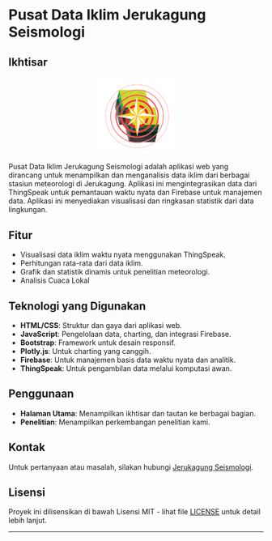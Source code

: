 
# Pusat Data Iklim Jerukagung Seismologi

## Ikhtisar

<p align="center">
  <img src="./public/img/logo.png" alt="Logo" width="150"/>
</p>

Pusat Data Iklim Jerukagung Seismologi adalah aplikasi web yang dirancang untuk menampilkan dan menganalisis data iklim dari berbagai stasiun meteorologi di Jerukagung. Aplikasi ini mengintegrasikan data dari ThingSpeak untuk pemantauan waktu nyata dan Firebase untuk manajemen data. Aplikasi ini menyediakan visualisasi dan ringkasan statistik dari data lingkungan.

## Fitur

- Visualisasi data iklim waktu nyata menggunakan ThingSpeak.
- Perhitungan rata-rata dari data iklim.
- Grafik dan statistik dinamis untuk penelitian meteorologi.
- Analisis Cuaca Lokal

## Teknologi yang Digunakan

- **HTML/CSS**: Struktur dan gaya dari aplikasi web.
- **JavaScript**: Pengelolaan data, charting, dan integrasi Firebase.
- **Bootstrap**: Framework untuk desain responsif.
- **Plotly.js**: Untuk charting yang canggih.
- **Firebase**: Untuk manajemen basis data waktu nyata dan analitik.
- **ThingSpeak**: Untuk pengambilan data melalui komputasi awan.

## Penggunaan

- **Halaman Utama**: Menampilkan ikhtisar dan tautan ke berbagai bagian.
- **Penelitian**: Menampilkan perkembangan penelitian kami.

## Kontak

Untuk pertanyaan atau masalah, silakan hubungi [Jerukagung Seismologi](mailto:evanalifwidhyatma@gmail.com).

## Lisensi

Proyek ini dilisensikan di bawah Lisensi MIT - lihat file [LICENSE](LICENSE) untuk detail lebih lanjut.

---